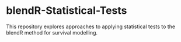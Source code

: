 # blendR-Statistical-Tests
This repository explores approaches to applying statistical tests to the blendR method for survival modelling.
